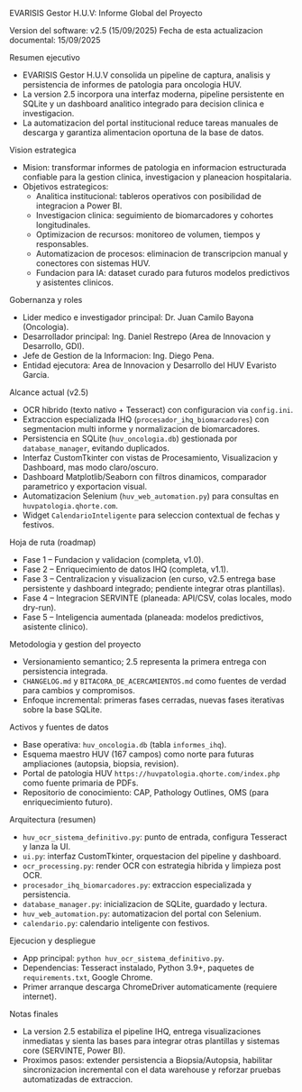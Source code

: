 EVARISIS Gestor H.U.V: Informe Global del Proyecto

Version del software: v2.5 (15/09/2025)
Fecha de esta actualizacion documental: 15/09/2025

Resumen ejecutivo
- EVARISIS Gestor H.U.V consolida un pipeline de captura, analisis y persistencia de informes de patologia para oncologia HUV.
- La version 2.5 incorpora una interfaz moderna, pipeline persistente en SQLite y un dashboard analitico integrado para decision clinica e investigacion.
- La automatizacion del portal institucional reduce tareas manuales de descarga y garantiza alimentacion oportuna de la base de datos.

Vision estrategica
- Mision: transformar informes de patologia en informacion estructurada confiable para la gestion clinica, investigacion y planeacion hospitalaria.
- Objetivos estrategicos:
  - Analitica institucional: tableros operativos con posibilidad de integracion a Power BI.
  - Investigacion clinica: seguimiento de biomarcadores y cohortes longitudinales.
  - Optimizacion de recursos: monitoreo de volumen, tiempos y responsables.
  - Automatizacion de procesos: eliminacion de transcripcion manual y conectores con sistemas HUV.
  - Fundacion para IA: dataset curado para futuros modelos predictivos y asistentes clinicos.

Gobernanza y roles
- Lider medico e investigador principal: Dr. Juan Camilo Bayona (Oncologia).
- Desarrollador principal: Ing. Daniel Restrepo (Area de Innovacion y Desarrollo, GDI).
- Jefe de Gestion de la Informacion: Ing. Diego Pena.
- Entidad ejecutora: Area de Innovacion y Desarrollo del HUV Evaristo Garcia.

Alcance actual (v2.5)
- OCR hibrido (texto nativo + Tesseract) con configuracion via `config.ini`.
- Extraccion especializada IHQ (`procesador_ihq_biomarcadores`) con segmentacion multi informe y normalizacion de biomarcadores.
- Persistencia en SQLite (`huv_oncologia.db`) gestionada por `database_manager`, evitando duplicados.
- Interfaz CustomTkinter con vistas de Procesamiento, Visualizacion y Dashboard, mas modo claro/oscuro.
- Dashboard Matplotlib/Seaborn con filtros dinamicos, comparador parametrico y exportacion visual.
- Automatizacion Selenium (`huv_web_automation.py`) para consultas en `huvpatologia.qhorte.com`.
- Widget `CalendarioInteligente` para seleccion contextual de fechas y festivos.

Hoja de ruta (roadmap)
- Fase 1 – Fundacion y validacion (completa, v1.0).
- Fase 2 – Enriquecimiento de datos IHQ (completa, v1.1).
- Fase 3 – Centralizacion y visualizacion (en curso, v2.5 entrega base persistente y dashboard integrado; pendiente integrar otras plantillas).
- Fase 4 – Integracion SERVINTE (planeada: API/CSV, colas locales, modo dry-run).
- Fase 5 – Inteligencia aumentada (planeada: modelos predictivos, asistente clinico).

Metodologia y gestion del proyecto
- Versionamiento semantico; 2.5 representa la primera entrega con persistencia integrada.
- `CHANGELOG.md` y `BITACORA_DE_ACERCAMIENTOS.md` como fuentes de verdad para cambios y compromisos.
- Enfoque incremental: primeras fases cerradas, nuevas fases iterativas sobre la base SQLite.

Activos y fuentes de datos
- Base operativa: `huv_oncologia.db` (tabla `informes_ihq`).
- Esquema maestro HUV (167 campos) como norte para futuras ampliaciones (autopsia, biopsia, revision).
- Portal de patologia HUV `https://huvpatologia.qhorte.com/index.php` como fuente primaria de PDFs.
- Repositorio de conocimiento: CAP, Pathology Outlines, OMS (para enriquecimiento futuro).

Arquitectura (resumen)
- `huv_ocr_sistema_definitivo.py`: punto de entrada, configura Tesseract y lanza la UI.
- `ui.py`: interfaz CustomTkinter, orquestacion del pipeline y dashboard.
- `ocr_processing.py`: render OCR con estrategia hibrida y limpieza post OCR.
- `procesador_ihq_biomarcadores.py`: extraccion especializada y persistencia.
- `database_manager.py`: inicializacion de SQLite, guardado y lectura.
- `huv_web_automation.py`: automatizacion del portal con Selenium.
- `calendario.py`: calendario inteligente con festivos.

Ejecucion y despliegue
- App principal: `python huv_ocr_sistema_definitivo.py`.
- Dependencias: Tesseract instalado, Python 3.9+, paquetes de `requirements.txt`, Google Chrome.
- Primer arranque descarga ChromeDriver automaticamente (requiere internet).

Notas finales
- La version 2.5 estabiliza el pipeline IHQ, entrega visualizaciones inmediatas y sienta las bases para integrar otras plantillas y sistemas core (SERVINTE, Power BI).
- Proximos pasos: extender persistencia a Biopsia/Autopsia, habilitar sincronizacion incremental con el data warehouse y reforzar pruebas automatizadas de extraccion.

